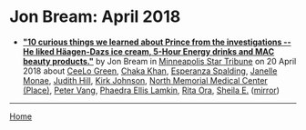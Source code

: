 # Jon Bream: April 2018

 - [**"10 curious things we learned about Prince from the investigations -- He liked Häagen-Dazs ice cream, 5-Hour Energy drinks and MAC beauty products."**](http://www.startribune.com/10-curious-things-we-learned-about-prince-from-the-investigations/480364723/) by Jon Bream in [Minneapolis Star Tribune](http://www.startribune.com/) on 20 April 2018 about [CeeLo Green](https://bjmdotnet.github.io/pr1nc3/topics/ceelo-green/), [Chaka Khan](https://bjmdotnet.github.io/pr1nc3/topics/chaka-khan/), [Esperanza Spalding](https://bjmdotnet.github.io/pr1nc3/topics/esperanza-spalding/), [Janelle Monae](https://bjmdotnet.github.io/pr1nc3/topics/janelle-monae/), [Judith Hill](https://bjmdotnet.github.io/pr1nc3/topics/judith-hill/), [Kirk Johnson](https://bjmdotnet.github.io/pr1nc3/topics/kirk-johnson/), [North Memorial Medical Center (Place)](https://bjmdotnet.github.io/pr1nc3/topics/place/north-memorial-medical-center/), [Peter Vang](https://bjmdotnet.github.io/pr1nc3/topics/peter-vang/), [Phaedra Ellis Lamkin](https://bjmdotnet.github.io/pr1nc3/topics/phaedra-ellis-lamkin/), [Rita Ora](https://bjmdotnet.github.io/pr1nc3/topics/rita-ora/), [Sheila E.](https://bjmdotnet.github.io/pr1nc3/topics/sheila-e/) ([mirror](https://web.archive.org/web/*/http://www.startribune.com/10-curious-things-we-learned-about-prince-from-the-investigations/480364723/))

----

[Home](./)
